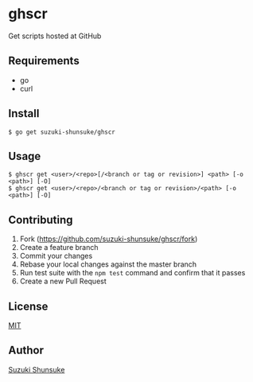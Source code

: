 # ghscr

Get scripts hosted at GitHub

## Requirements

* go
* curl

## Install

```
$ go get suzuki-shunsuke/ghscr
```

## Usage

```
$ ghscr get <user>/<repo>[/<branch or tag or revision>] <path> [-o <path>] [-O]
$ ghscr get <user>/<repo>/<branch or tag or revision>/<path> [-o <path>] [-O]
```

## Contributing

1. Fork (https://github.com/suzuki-shunsuke/ghscr/fork)
2. Create a feature branch
3. Commit your changes
4. Rebase your local changes against the master branch
5. Run test suite with the `npm test` command and confirm that it passes
6. Create a new Pull Request

## License

[MIT](LICENSE)

## Author

[Suzuki Shunsuke](https://github.com/suzuki-shunsuke)
